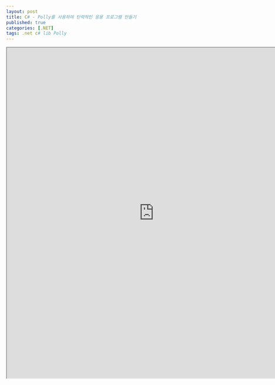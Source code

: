 ```yaml
---
layout: post
title: C# - Polly를 사용하여 탄력적인 응용 프로그램 만들기
published: true
categories: [.NET]
tags: .net c# lib Polly
---  
```

<iframe width="800" height="900" src="https://docs.google.com/document/d/e/2PACX-1vTM4gfpNX6BKHVMTd5lIpkeI3WDWHkIXvmRBfhF1R1NPnymYHl-tT_xWTtw1mSBBTK5_8H8YphjhCAC/pub?embedded=true"></iframe>   
  
   